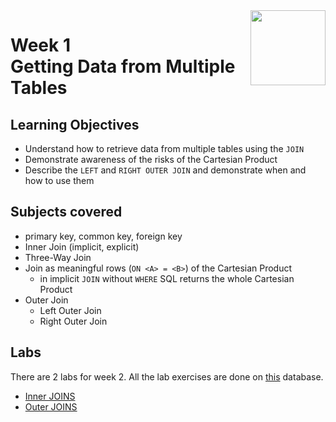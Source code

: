 <a href="../">
  <img src="/img/The_Structured_Query_Language_(SQL)_logo.avif" width="120" align="right">
</a>

# Week 1 <br> Getting Data from Multiple Tables

## Learning Objectives
- Understand how to retrieve data from multiple tables using the `JOIN`
- Demonstrate awareness of the risks of the Cartesian Product
- Describe the `LEFT` and `RIGHT OUTER JOIN` and demonstrate when and how to use them

## Subjects covered
- primary key, common key, foreign key
- Inner Join (implicit, explicit)
- Three-Way Join
- Join as meaningful rows (`ON <A> = <B>`) of the Cartesian Product
  - in implicit `JOIN` without `WHERE` SQL returns the whole Cartesian Product
- Outer Join
  - Left Outer Join
  - Right Outer Join

## Labs

There are 2 labs for week 2. All the lab exercises are done on [this](https://bit.io/alanparadise/nw) database.
- [Inner JOINS](./lab6.sql)
- [Outer JOINS](./lab7.sql)
